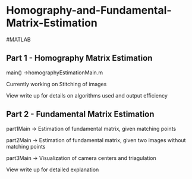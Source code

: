 # Homography-and-Fundamental-Matrix-Estimation
#MATLAB

## Part 1 - Homography Matrix Estimation

main() ->homographyEstimationMain.m

Currently working on Stitching of images

View write up for details on algorithms used and output efficiency



## Part 2 - Fundamental Matrix Estimation

part1Main -> Estimation of fundamental matrix, given matching points

part2Main -> Estimation of fundamental matrix, given two images without matching points

part3Main -> Visualization of camera centers and triagulation

View write up for detailed explanation
